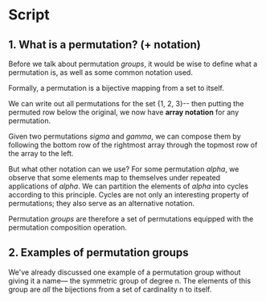 # Script

## 1. What is a permutation? (+ notation)

Before we talk about permutation *groups*, it would be wise to define what a permutation is, as well as some common notation used.

Formally, a permutation is a bijective mapping from a set to itself.

We can write out all permutations for the set {1, 2, 3}-- then putting the permuted row below the original, we now have **array notation** for any permutation.

Given two permutations *sigma* and *gamma*, we can compose them by following the bottom row of the rightmost array through the topmost row of the array to the left.

But what other notation can we use? For some permutation *alpha*, we observe that some elements map to themselves under repeated applications of *alpha*. We can partition the elements of *alpha* into cycles according to this principle. Cycles are not only an interesting property of permutations; they also serve as an alternative notation.

Permutation *groups* are therefore a set of permutations equipped with the permutation composition operation.

## 2. Examples of permutation groups
We've already discussed one example of a permutation group without giving it a name— the symmetric group of degree n. The elements of this group are *all* the bijections from a set of cardinality n to itself.